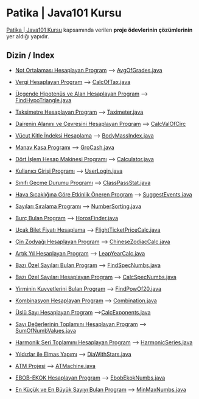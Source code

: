 # Patika | Java101 Kursu


[Patika | Java101 Kursu](https://academy.patika.dev/courses/java101) kapsamında verilen **proje ödevlerinin çözümlerinin** yer aldığı yapıdır.

## Dizin / Index

* [Not Ortalaması Hesaplayan Program](https://academy.patika.dev/courses/java101/pratik-not-ortalamasi) -->
[AvgOfGrades.java](/src/AvgOfGrades.java)

* [Vergi Hesaplayan Program](https://academy.patika.dev/courses/java101/pratik-kdv-hesaplama) --> [CalcOfTax.java](/src/CalcOfTax.java)

* [Üçgende Hipotenüs ve Alan Hesaplayan Program](https://academy.patika.dev/courses/java101/pratik-hipotenus-bulma) --> [FindHypoTriangle.java](/src/FindHypoTriangle.java)

* [Taksimetre Hesaplayan Program](https://academy.patika.dev/courses/java101/pratik-taksimetre) --> [Taximeter.java](/src/Taximeter.java)
* [Dairenin Alanını ve Çevresini Hesaplayan Program](https://academy.patika.dev/courses/java101/pratik-daire-alan-cevre) --> [CalcValOfCirc](/src/CalcValOfCirc.java)
* [Vücut Kitle İndeksi Hesaplama](https://academy.patika.dev/courses/java101/odev-vucut-kitle-hesaplama) --> [BodyMassIndex.java](/src/BodyMassIndex.java)
* [Manav Kasa Programı](https://academy.patika.dev/courses/java101/odev-manav-kasa) --> [GroCash.java](/src/GroCash.java)
* [Dört İşlem Hesap Makinesi Programı](https://academy.patika.dev/courses/java101/pratik-hesap-mak-1) --> [Calculator.java](/src/Calculator.java)
* [Kullanıcı Girişi Programı](https://academy.patika.dev/tr/courses/java101/pratik-login-1) --> [UserLogin.java](/src/UserLogin.java)
* [Sınıfı Geçme Durumu Programı](https://academy.patika.dev/tr/courses/java101/pratik-sinif-gecme) --> [ClassPassStat.java](/src/ClassPassStat.java)
* [Hava Sıcaklığına Göre Etkinlik Öneren Program](https://academy.patika.dev/tr/courses/java101/pratik-etkinlik-onerme) --> [SuggestEvents.java](/src/SuggestEvents.java)
* [Sayıları Sıralama Programı](https://academy.patika.dev/tr/courses/java101/pratik-sayi-siralama) --> [NumberSorting.java](/src/NumberSorting.java)
* [Burç Bulan Program](https://academy.patika.dev/tr/courses/java101/pratik-burclar) --> [HorosFinder.java](/src/HorosFinder.java)
* [Uçak Bilet Fiyatı Hesaplama](https://academy.patika.dev/tr/courses/java101/odev-ucak-bileti) --> [FlightTicketPriceCalc.java](/src/FlightTicketPriceCalc.java)
* [Çin Zodyağı Hesaplayan Program](https://academy.patika.dev/tr/courses/java101/odev-cin-zodyagi) --> [ChineseZodiacCalc.java](/src/ChineseZodiacCalc.java)
* [Artık Yıl Hesaplayan Program](https://academy.patika.dev/courses/java101/odev-artik-yil) --> [LeapYearCalc.java](/src/LeapYearCalc.java)
* [Bazı Özel Sayıları Bulan Program](https://academy.patika.dev/tr/courses/java101/pratik-cift-sayi-toplam) --> [FindSpecNumbs.java](/src/FindSpecNumbs.java)
* [Bazı Özel Sayıları Hesaplayan Program](https://academy.patika.dev/tr/courses/java101/pratik-tek-sayi-toplam) --> [CalcSpecNumbs.java](/src/CalcSpecNumbs.java)
* [Yirminin Kuvvetlerini Bulan Program](https://academy.patika.dev/tr/courses/java101/pratik-two-power) --> [FindPowOf20.java](/src/FindPowOf20.java)
* [Kombinasyon Hesaplayan Program](https://academy.patika.dev/tr/courses/java101/pratik-faktoriyel) --> [Combination.java](/src/Combination.java)
* [Üslü Sayı Hesaplayan Program](https://academy.patika.dev/tr/courses/java101/pratik-uslu-sayi) -->[CalcExponents.java](/src/CalcExponents.java)
* [Sayı Değerlerinin Toplamını Hesaplayan Program](https://academy.patika.dev/tr/courses/java101/pratik-armstrong-1) --> [SumOfNumbValues.java](/src/SumOfNumbValues.java)
* [Harmonik Seri Toplamını Hesaplayan Program](https://academy.patika.dev/tr/courses/java101/pratik-harmonic) --> [HarmonicSeries.java](/src/HarmonicSeries.java)
* [Yıldızlar ile Elmas Yapımı](https://academy.patika.dev/tr/courses/java101/pratik-yildiz-ucgen) --> [DiaWithStars.java](/src/DiaWithStars.java)
* [ATM Projesi](https://academy.patika.dev/tr/courses/java101/pratik-atm) --> [ATMachine.java](/src/ATMachine.java)
* [EBOB-EKOK Hesaplayan Program](https://academy.patika.dev/tr/courses/java101/pratik-ebob-ekok) --> [EbobEkokNumbs.java](/src/EbobEkokNumbs.java)
* [En Küçük ve En Büyük Sayıyı Bulan Program](https://academy.patika.dev/tr/courses/java101/odev-min-max) --> [MinMaxNumbs.java](/src/MinMaxNumbs.java)


